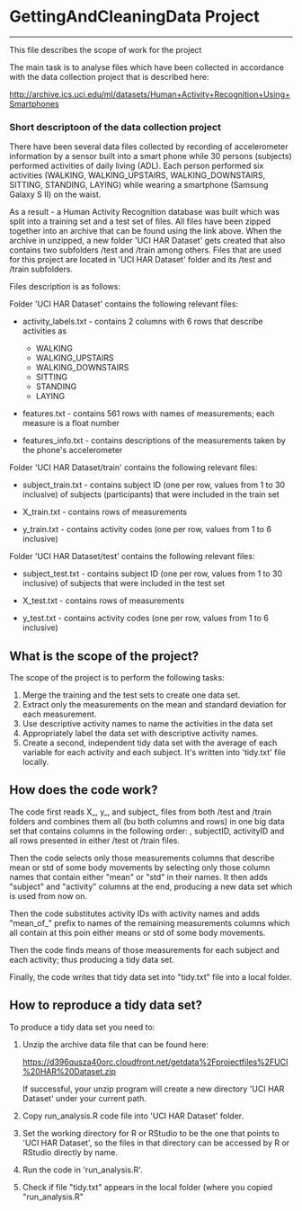 GettingAndCleaningData Project
==============================

* * *
This file describes the scope of work for the project

The main task is to analyse files which have been collected in accordance with
the data collection project that is described here:

http://archive.ics.uci.edu/ml/datasets/Human+Activity+Recognition+Using+Smartphones 

### Short descriptoon of the data collection project

There have been several data files collected by recording of accelerometer information 
by a sensor built into a smart phone while 30 persons (subjects) performed activities of 
daily living (ADL).
Each person performed six activities (WALKING, WALKING_UPSTAIRS, WALKING_DOWNSTAIRS, 
SITTING, STANDING, LAYING) while wearing a smartphone (Samsung Galaxy S II) on the waist.

As a result - a Human Activity Recognition database was built which was split into 
a training set and a test set of files. All files have been zipped together into an archive
that can be found using the link above. When the archive in unzipped, a new folder
'UCI HAR Dataset' gets created that also contains two subfolders /test and /train among
others. Files that are used for this project are located in 'UCI HAR Dataset' folder and
its /test and /train subfolders.

Files description is as follows:

Folder 'UCI HAR Dataset' contains the following relevant files:

 * activity_labels.txt - contains 2 columns with 6 rows that describe activities as
    - WALKING
    - WALKING_UPSTAIRS
    - WALKING_DOWNSTAIRS
    - SITTING
    - STANDING
    - LAYING

 * features.txt - contains 561 rows with names of measurements; each measure is a float number
 
 * features_info.txt - contains descriptions of the measurements taken by the phone's accelerometer

Folder 'UCI HAR Dataset/train' contains the following relevant files:

 * subject_train.txt - contains subject ID (one per row, values from 1 to 30 inclusive)
                       of subjects (participants) that were included in the train set
 
 * X_train.txt       - contains rows of measurements       

 * y_train.txt       - contains activity codes (one per row, values from 1 to 6 inclusive)
 
Folder 'UCI HAR Dataset/test' contains the following relevant files:

 * subject_test.txt  - contains subject ID (one per row, values from 1 to 30 inclusive)
                       of subjects that were included in the test set
 
 * X_test.txt        - contains rows of measurements       

 * y_test.txt        - contains activity codes (one per row, values from 1 to 6 inclusive)

## What is the scope of the project? ##

The scope of the project is to perform the following tasks:
 1. Merge the training and the test sets to create one data set.
 2. Extract only the measurements on the mean and standard deviation for each measurement.
 3. Use descriptive activity names to name the activities in the data set
 4. Appropriately label the data set with descriptive activity names.
 5. Create a second, independent tidy data set with the average of each variable 
    for each activity and each subject. It's written into 'tidy.txt' file locally.

## How does the code work? ##

The code first reads X_, y_, and subject_ files from both /test and /train folders and combines them all (bu both columns and rows) in one big data set that contains columns in the following order: <measuremenst>, subjectID, activityID and all rows presented in either /test ot /train files. 

Then the code selects only those measurements columns that describe mean or std of some body movements by selecting only those column names that contain either "mean" or "std" in their names.
It then adds "subject" and "activity" columns at the end, producing a new data set which is used from now on.

Then the code substitutes activity IDs with activity names and adds "mean_of_" prefix to names of the remaining measurements columns which all contain at this poin either means or std of some body movements.

Then the code finds means of those measurements for each subject and each activity; thus producing a tidy data set.

Finally, the code writes that tidy data set into "tidy.txt" file into a local folder.

## How to reproduce a tidy data set? ##

To produce a tidy data set you need to:

1. 	Unzip the archive data file that can be found here:

    https://d396qusza40orc.cloudfront.net/getdata%2Fprojectfiles%2FUCI%20HAR%20Dataset.zip 
	
    If successful, your unzip program will create a new directory 'UCI HAR Dataset' under your current path.

2.	Copy run_analysis.R code file into 'UCI HAR Dataset' folder.

3.	Set the working directory for R or RStudio to be the one that points to 'UCI HAR Dataset', so the files in that directory can be accessed by R or RStudio directly by name.

4.	Run the code in 'run_analysis.R'.
5.  Check if file "tidy.txt" appears in the local folder (where you copied "run_analysis.R"
